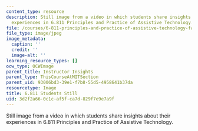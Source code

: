 ```yaml
---
content_type: resource
description: Still image from a video in which students share insights about their
  experiences in 6.811 Principles and Practice of Assistive Technology.
file: /courses/6-811-principles-and-practice-of-assistive-technology-fall-2014/3d2f2a660c1caf5fca7d829f7e9e7a9f_6-811_students-still.jpg
file_type: image/jpeg
image_metadata:
  caption: ''
  credit: ''
  image-alt: ''
learning_resource_types: []
ocw_type: OCWImage
parent_title: Instructor Insights
parent_type: ThisCourseAtMITSection
parent_uid: 93006bd3-39e1-f7b8-55d5-4958641b37da
resourcetype: Image
title: 6.811 Students Still
uid: 3d2f2a66-0c1c-af5f-ca7d-829f7e9e7a9f
---
```

Still image from a video in which students share insights about their experiences in 6.811 Principles and Practice of Assistive Technology.

